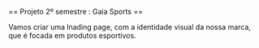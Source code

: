 == Projeto 2º semestre : Gaia Sports ==

Vamos criar uma lnading page, com a identidade visual da nossa marca, que é focada em produtos esportivos.

